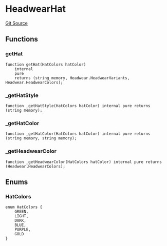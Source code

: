 # HeadwearHat
[Git Source](https://github.com/digiv3rse/protocol-contracts/blob/0d518167a484d4368bad0990424be098fe779fa4/contracts/libraries/svgs/Profile/Headwear/HeadwearHat.sol)


## Functions
### getHat


```solidity
function getHat(HatColors hatColor)
    internal
    pure
    returns (string memory, Headwear.HeadwearVariants, Headwear.HeadwearColors);
```

### _getHatStyle


```solidity
function _getHatStyle(HatColors hatColor) internal pure returns (string memory);
```

### _getHatColor


```solidity
function _getHatColor(HatColors hatColor) internal pure returns (string memory, string memory);
```

### _getHeadwearColor


```solidity
function _getHeadwearColor(HatColors hatColor) internal pure returns (Headwear.HeadwearColors);
```

## Enums
### HatColors

```solidity
enum HatColors {
    GREEN,
    LIGHT,
    DARK,
    BLUE,
    PURPLE,
    GOLD
}
```

